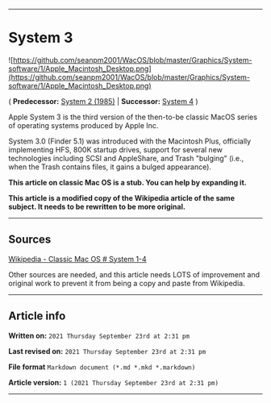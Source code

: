   
***

# System 3

<!--
<details>
<summary><p>Click/tap here to expand/collapse</p>
<p>the dropdown containing the Mac OS X 10.2 logo</p></summary>

![https://github.com/seanpm2001/WacOS/blob/master/Graphics/MacOS_X/10.2_Jaguar/Jaguar-logo.png](https://github.com/seanpm2001/WacOS/blob/master/Graphics/MacOS_X/10.2_Jaguar/Jaguar-logo.png)

</details>
!-->

![https://github.com/seanpm2001/WacOS/blob/master/Graphics/System-software/1/Apple_Macintosh_Desktop.png](https://github.com/seanpm2001/WacOS/blob/master/Graphics/System-software/1/Apple_Macintosh_Desktop.png)

( **Predecessor:** [System 2 (1985)](https://github.com/seanpm2001/WacOS/wiki/Apple-System-2/) | **Successor:** [System 4](https://github.com/seanpm2001/WacOS/wiki/Apple-System-4/) )

Apple System 3 is the third version of the then-to-be classic MacOS series of operating systems produced by Apple Inc.

System 3.0 (Finder 5.1) was introduced with the Macintosh Plus, officially implementing HFS, 800K startup drives, support for several new technologies including SCSI and AppleShare, and Trash "bulging" (i.e., when the Trash contains files, it gains a bulged appearance).

**This article on classic Mac OS is a stub. You can help by expanding it.**

**This article is a modified copy of the Wikipedia article of the same subject. It needs to be rewritten to be more original.**

***

## Sources

[Wikipedia - Classic Mac OS # System 1-4](https://en.wikipedia.org/wiki/Classic_Mac_OS#System_2)

Other sources are needed, and this article needs LOTS of improvement and original work to prevent it from being a copy and paste from Wikipedia.

***

## Article info

**Written on:** `2021 Thursday September 23rd at 2:31 pm`

**Last revised on:** `2021 Thursday September 23rd at 2:31 pm`

**File format** `Markdown document (*.md *.mkd *.markdown)`

**Article version:** `1 (2021 Thursday September 23rd at 2:31 pm)`

***

<!-- Tools

Quick copy and paste

https://github.com/seanpm2001/WacOS/wiki/

!-->
